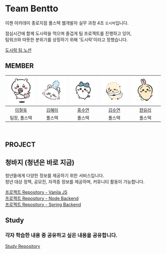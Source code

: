 # Team Bentto

이젠 아카데미 종로지점 풀스택 웹개발자 실무 과정 4조 `도시락`입니다.<br>

점심시간에 함께 도시락을 먹으며 즐겁게 팀 프로젝트를 진행하고 있어, <br>
팀워크와 따뜻한 분위기를 상징하기 위해 '도시락'이라고 정했습니다.

[도시락 팀 노션](https://triangular-drum-29f.notion.site/1deeb8b0484780b0a53ed5607343f6e3)

## MEMBER

| <img src="./치이카와1.webp" alt="이철욱" width="150px" /> | <img src="./치이카와2.webp" alt="김혜미" width="150px" /> | <img src="./하치와레.webp" alt="홍수연" width="150px" /> | <img src="./랏코.webp" alt="김수연" width="150px" /> | <img src="./우사기.webp" alt="한유리" width="150px" /> |
| :-------------------------------------------------------: | :-------------------------------------------------------: | :------------------------------------------------------: | :--------------------------------------------------: | :----------------------------------------------------: |
|     <a href="https://github.com/lugia574">이철욱</a>      |   <a href="https://github.com/Johanan-Dream">김혜미</a>   |    <a href="https://github.com/YoonSally">홍수연</a>     |  <a href="https://github.com/kimsudang">김수연</a>   |     <a href="https://github.com/YUL554">햔유리</a>     |
|                       팀장, 풀스택                        |                          풀스택                           |                          풀스택                          |                        풀스택                        |                         풀스택                         |

<br>

## PROJECT

## 청바지 (청년은 바로 지금)

청년들에게 다양한 정보를 제공하기 위한 서비스입니다.<br>
청년 대상 정책, 공모전, 자격증 정보를 제공하며, 커뮤니티 활동이 가능합니다.

[프로젝트 Repository - Vanila JS](https://github.com/ezen-bentto/vanila-frontend) <br>
[프로젝트 Repository - Node Backend](https://github.com/ezen-bentto/node-backend) <br>
[프로젝트 Repository - Spring Backend](https://github.com/ezen-bentto/spring-backend)

## Study

### 각자 학습한 내용 중 공유하고 싶은 내용을 공유합니다.

[Study Repository](https://github.com/ezen-bentto/study)
